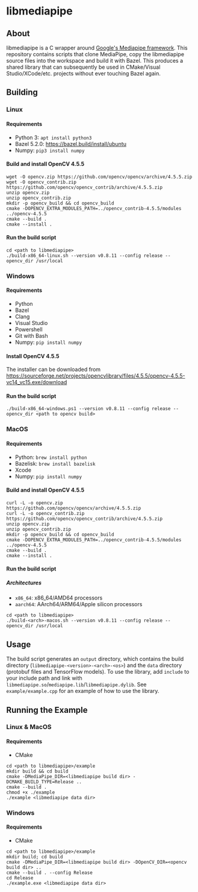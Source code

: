 # libmediapipe

## About
libmediapipe is a C wrapper around [Google's Mediapipe framework](https://github.com/google/mediapipe/).
This repository contains scripts that clone MediaPipe, copy the libmediapipe source files into the workspace and build it with Bazel.
This produces a shared library that can subsequently be used in CMake/Visual Studio/XCode/etc. projects without ever touching Bazel again.

## Building

### Linux

#### Requirements
- Python 3: ```apt install python3```
- Bazel 5.2.0: https://bazel.build/install/ubuntu
- Numpy: ```pip3 install numpy```

#### Build and install OpenCV 4.5.5
```
wget -O opencv.zip https://github.com/opencv/opencv/archive/4.5.5.zip
wget -O opencv_contrib.zip https://github.com/opencv/opencv_contrib/archive/4.5.5.zip
unzip opencv.zip
unzip opencv_contrib.zip
mkdir -p opencv_build && cd opencv_build
cmake -DOPENCV_EXTRA_MODULES_PATH=../opencv_contrib-4.5.5/modules ../opencv-4.5.5
cmake --build .
cmake --install .
```

#### Run the build script
```
cd <path to libmediapipe>
./build-x86_64-linux.sh --version v0.8.11 --config release --opencv_dir /usr/local
```

### Windows

#### Requirements
- Python
- Bazel
- Clang
- Visual Studio
- Powershell
- Git with Bash
- Numpy: ```pip install numpy```

#### Install OpenCV 4.5.5
The installer can be downloaded from https://sourceforge.net/projects/opencvlibrary/files/4.5.5/opencv-4.5.5-vc14_vc15.exe/download

#### Run the build script
```cd <path to libmediapipe>
./build-x86_64-windows.ps1 --version v0.8.11 --config release --opencv_dir <path to opencv build>
```

### MacOS

#### Requirements
- Python: ```brew install python```
- Bazelisk: ```brew install bazelisk```
- Xcode
- Numpy: ```pip install numpy```

#### Build and install OpenCV 4.5.5
```
curl -L -o opencv.zip https://github.com/opencv/opencv/archive/4.5.5.zip
curl -L -o opencv_contrib.zip https://github.com/opencv/opencv_contrib/archive/4.5.5.zip
unzip opencv.zip
unzip opencv_contrib.zip
mkdir -p opencv_build && cd opencv_build
cmake -DOPENCV_EXTRA_MODULES_PATH=../opencv_contrib-4.5.5/modules ../opencv-4.5.5
cmake --build .
cmake --install .
```

#### Run the build script

##### Architectures
- ```x86_64```: x86_64/AMD64 processors
- ```aarch64```: AArch64/ARM64/Apple silicon processors

```
cd <path to libmediapipe>
./build-<arch>-macos.sh --version v0.8.11 --config release --opencv_dir /usr/local
```

## Usage
The build script generates an ```output``` directory, which contains the build directory (```libmediapipe-<version>-<arch>-<os>```) and the ```data``` directory (protobuf files and TensorFlow models).
To use the library, add ```include``` to your include path and link with ```libmediapipe.so```/```mediapipe.lib```/```libmediapipe.dylib```.
See ```example/example.cpp``` for an example of how to use the library.

## Running the Example

### Linux & MacOS

#### Requirements
- CMake

```
cd <path to libmediapipe>/example
mkdir build && cd build
cmake -DMediaPipe_DIR=<libmediapipe build dir> -DCMAKE_BUILD_TYPE=Release ..
cmake --build .
chmod +x ./example
./example <libmediapipe data dir>
```

### Windows

#### Requirements
- CMake

```
cd <path to libmediapipe>/example
mkdir build; cd build
cmake -DMediaPipe_DIR=<libmediapipe build dir> -DOpenCV_DIR=<opencv build dir> ..
cmake --build . --config Release
cd Release
./example.exe <libmediapipe data dir>
```